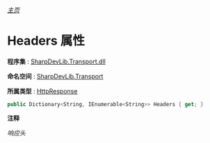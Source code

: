 ###### [主页](./Index.md "主页")

# Headers 属性

**程序集** : [SharpDevLib.Transport.dll](./SharpDevLib.Transport.assembly.md "SharpDevLib.Transport.dll")

**命名空间** : [SharpDevLib.Transport](./SharpDevLib.Transport.namespace.md "SharpDevLib.Transport")

**所属类型** : [HttpResponse](./SharpDevLib.Transport.HttpResponse.md "HttpResponse")

``` csharp
public Dictionary<String, IEnumerable<String>> Headers { get; }
```

**注释**

*响应头*



